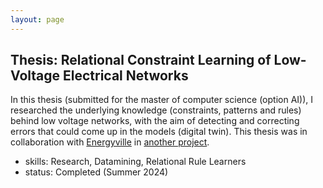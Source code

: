```yaml
---
layout: page
---
```


## Thesis: Relational Constraint Learning of Low-Voltage Electrical Networks

In this thesis (submitted for the master of computer science (option AI)), I researched the underlying knowledge (constraints, patterns and rules) behind low voltage networks, with the aim of detecting and correcting errors that could come up in the models (digital twin). This thesis was in collaboration with [Energyville](https://www.energyville.be/en) in [another project](https://ai.kuleuven.be/stories/post/2021-11-03-energy-forecasting/).

<!-- Veel bijgeleerd over netwerken, relational data learners
Use case volledig tot een einde brengen -->
- skills: Research, Datamining, Relational Rule Learners
- status: Completed (Summer 2024)
